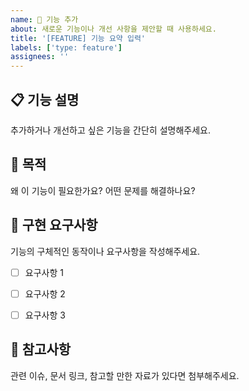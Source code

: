 ```yaml
---
name: 🚀 기능 추가
about: 새로운 기능이나 개선 사항을 제안할 때 사용하세요.
title: '[FEATURE] 기능 요약 입력'
labels: ['type: feature']
assignees: ''
---
```


## 📋 기능 설명
추가하거나 개선하고 싶은 기능을 간단히 설명해주세요.


## 🎯 목적
왜 이 기능이 필요한가요? 어떤 문제를 해결하나요?


## 📝 구현 요구사항
기능의 구체적인 동작이나 요구사항을 작성해주세요.

- [ ] 요구사항 1
- [ ] 요구사항 2
- [ ] 요구사항 3


## 📎 참고사항
관련 이슈, 문서 링크, 참고할 만한 자료가 있다면 첨부해주세요.


